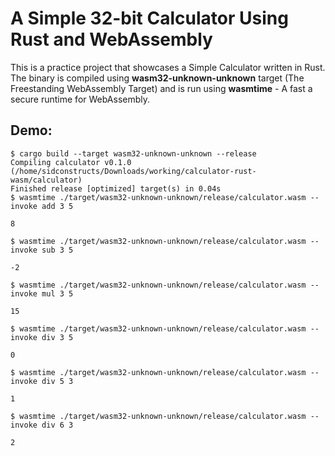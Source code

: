 # A Simple 32-bit Calculator Using Rust and WebAssembly

This is a practice project that showcases a Simple Calculator written in Rust. The binary is compiled using **wasm32-unknown-unknown** target (The Freestanding WebAssembly Target) and is run using **wasmtime** - A fast a secure runtime for WebAssembly.

## Demo:
```
$ cargo build --target wasm32-unknown-unknown --release
Compiling calculator v0.1.0 (/home/sidconstructs/Downloads/working/calculator-rust-wasm/calculator)
Finished release [optimized] target(s) in 0.04s
$ wasmtime ./target/wasm32-unknown-unknown/release/calculator.wasm --invoke add 3 5

8

$ wasmtime ./target/wasm32-unknown-unknown/release/calculator.wasm --invoke sub 3 5

-2

$ wasmtime ./target/wasm32-unknown-unknown/release/calculator.wasm --invoke mul 3 5

15

$ wasmtime ./target/wasm32-unknown-unknown/release/calculator.wasm --invoke div 3 5

0

$ wasmtime ./target/wasm32-unknown-unknown/release/calculator.wasm --invoke div 5 3

1

$ wasmtime ./target/wasm32-unknown-unknown/release/calculator.wasm --invoke div 6 3

2
```

